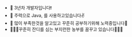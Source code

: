 - 👋 3년차 개발자입니다❗
- 👀 주력으로 Java, 를 사용하고있습니다✌
- 🌱 많이 부족한것을 알고있고 꾸준히 공부하기위해 노력중입니다🙌
- 🌱🌱🌱꾸준히 잔디를 심는 부지런한 농부를 꿈꾸고 있습니다🌱🌱🌱
